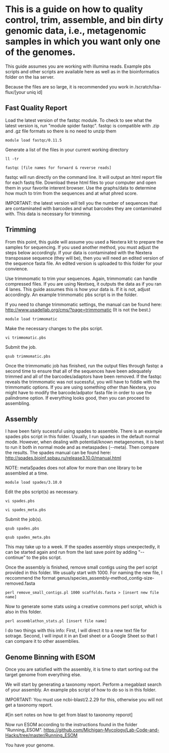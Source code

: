 # This is a guide on how to quality control, trim, assemble, and bin dirty genomic data, i.e., metagenomic samples in which you want only one of the genomes.
This guide assumes you are working with illumina reads. Example pbs scripts and other scripts are available here as well as in the bioinformatics folder on the lsa server.

Because the files are so large, it is recommended you work in /scratch/lsa-flux/[your uniq id]

## Fast Quality Report

Load the latest version of the fastqc module. To check to see what the latest version is, run "module spider fastqc". fastqc is compatible with .zip and .gz file formats so there is no need to unzip them

`module load fastqc/0.11.5`

Generate a list of the files in your current working directory

`ll -tr`

`fastqc [file names for forward & reverse reads]`

fastqc will run directly on the command line. It will output an html report file for each fastq file. Download these html files to your computer and open them in your favorite interent browser. Use the graphs/data to determine how much to trim from the sequences and at what phred score.


IMPORTANT: the latest version will tell you the number of sequences that are contaminated with barcodes and what barcodes they are contaminated with. This data is necessary for trimming.

## Trimming

From this point, this guide will assume you used a Nextera kit to prepare the samples for sequencing. If you used another method, you must adjust the steps below accordingly. If your data is contaminated with the Nextera transposase sequence (they will be), then you will need an edited version of the sequence fasta file. An edited version is uploaded to this folder for your convience. 

Use trimmomatic to trim your sequences. Again, trimmomatic can handle compressed files. If you are using Nextseq, it outputs the data as if you ran 4 lanes. This guide assumes this is how your data is. If it is not, adjust accordingly. An example trimmomatic pbs script is in the folder.

If you need to change trimmomatic settings, the manual can be found here: http://www.usadellab.org/cms/?page=trimmomatic (It is not the best.)

`module load trimmomatic`

Make the necessary changes to the pbs script.

`vi trimmomatic.pbs`

Submit the job.

`qsub trimmomatic.pbs`

Once the trimmomatic job has finished, run the output files through fastqc a second time to ensure that all of the sequences have been adequately trimmed and all of the barcodes/adaptors have been removed. If the fastqc reveals the trimmomatic was not sucessful, you will have to fiddle with the trimmomatic options. If you are using something other than Nextera, you might have to modify the barcode/adpator fasta file in order to use the palindrome option. If everything looks good, then you can proceed to assembling.


## Assembly

I have been fairly sucessful using spades to assemble. There is an example spades pbs script in this folder. Usually, I run spades in the default normal mode. However, when dealing with potential/known metagenomes, it is best to run it both in normal mode and as metaspades (--meta). Then compare the results. The spades manual can be found here: http://spades.bioinf.spbau.ru/release3.10.0/manual.html

NOTE: metaSpades does not allow for more than one library to be assembled at a time.

`module load spades/3.10.0`

Edit the pbs script(s) as necessary.

`vi spades.pbs`

`vi spades_meta.pbs`

Submit the job(s).

`qsub spades.pbs`

`qsub spades_meta.pbs`

This may take up to a week. If the spades assembly stops unexpectedly, it can be started again and run from the last save point by adding "--continue" to the pbs script.

Once the assembly is finished, remove small contigs using the perl script provided in this folder. We usually start with 1000. For naming the new file, I reccommend the format genus/species_assembly-method_contig-size-removed.fasta

`perl remove_small_contigs.pl 1000 scaffolds.fasta > [insert new file name]`

Now to generate some stats using a creative commons perl script, which is also in this folder.

`perl assemblathon_stats.pl [insert file name]`

I do two things with this info: First, I will direct it to a new text file for sotrage. Second, I will input it in an Exel sheet or a Google Sheet so that I can compare it to other assemblies.

## Genome Binning with ESOM

Once you are satisfied with the assembly, it is time to start sorting out the target genome from everything else.

We will start by generating a taxonomy report. Perform a megablast search of your assembly. An example pbs script of how to do so is in this folder.

IMPORTANT: You must use ncbi-blast/2.2.29 for this, otherwise you will not get a taxonomy report. 

#[in sert notes on how to get from blast to taxonomy reporot]

Now run ESOM according to the instructions found in the folder "Running_ESOM". https://github.com/Michigan-Mycology/Lab-Code-and-Hacks/tree/master/Running_ESOM

You have your genome.

